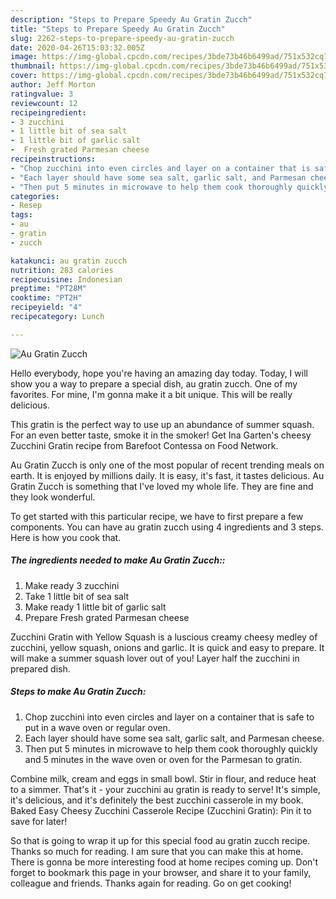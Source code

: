 ```yaml
---
description: "Steps to Prepare Speedy Au Gratin Zucch"
title: "Steps to Prepare Speedy Au Gratin Zucch"
slug: 2262-steps-to-prepare-speedy-au-gratin-zucch
date: 2020-04-26T15:03:32.005Z
image: https://img-global.cpcdn.com/recipes/3bde73b46b6499ad/751x532cq70/au-gratin-zucch-recipe-main-photo.jpg
thumbnail: https://img-global.cpcdn.com/recipes/3bde73b46b6499ad/751x532cq70/au-gratin-zucch-recipe-main-photo.jpg
cover: https://img-global.cpcdn.com/recipes/3bde73b46b6499ad/751x532cq70/au-gratin-zucch-recipe-main-photo.jpg
author: Jeff Morton
ratingvalue: 3
reviewcount: 12
recipeingredient:
- 3 zucchini
- 1 little bit of sea salt
- 1 little bit of garlic salt
-  Fresh grated Parmesan cheese
recipeinstructions:
- "Chop zucchini into even circles and layer on a container that is safe to put in a wave oven or regular oven."
- "Each layer should have some sea salt, garlic salt, and Parmesan cheese."
- "Then put 5 minutes in microwave to help them cook thoroughly quickly and 5 minutes in the wave oven or oven for the Parmesan to gratin."
categories:
- Resep
tags:
- au
- gratin
- zucch

katakunci: au gratin zucch
nutrition: 283 calories
recipecuisine: Indonesian
preptime: "PT28M"
cooktime: "PT2H"
recipeyield: "4"
recipecategory: Lunch

---
```



![Au Gratin Zucch](https://img-global.cpcdn.com/recipes/3bde73b46b6499ad/751x532cq70/au-gratin-zucch-recipe-main-photo.jpg)

Hello everybody, hope you're having an amazing day today. Today, I will show you a way to prepare a special dish, au gratin zucch. One of my favorites. For mine, I'm gonna make it a bit unique. This will be really delicious.

This gratin is the perfect way to use up an abundance of summer squash. For an even better taste, smoke it in the smoker! Get Ina Garten&#39;s cheesy Zucchini Gratin recipe from Barefoot Contessa on Food Network.

Au Gratin Zucch is only one of the most popular of recent trending meals on earth. It is enjoyed by millions daily. It is easy, it's fast, it tastes delicious. Au Gratin Zucch is something that I've loved my whole life. They are fine and they look wonderful.


To get started with this particular recipe, we have to first prepare a few components. You can have au gratin zucch using 4 ingredients and 3 steps. Here is how you cook that.

##### The ingredients needed to make Au Gratin Zucch::

1. Make ready 3 zucchini
1. Take 1 little bit of sea salt
1. Make ready 1 little bit of garlic salt
1. Prepare  Fresh grated Parmesan cheese


Zucchini Gratin with Yellow Squash is a luscious creamy cheesy medley of zucchini, yellow squash, onions and garlic. It is quick and easy to prepare. It will make a summer squash lover out of you! Layer half the zucchini in prepared dish. 

##### Steps to make Au Gratin Zucch:

1. Chop zucchini into even circles and layer on a container that is safe to put in a wave oven or regular oven.
1. Each layer should have some sea salt, garlic salt, and Parmesan cheese.
1. Then put 5 minutes in microwave to help them cook thoroughly quickly and 5 minutes in the wave oven or oven for the Parmesan to gratin.


Combine milk, cream and eggs in small bowl. Stir in flour, and reduce heat to a simmer. That&#39;s it - your zucchini au gratin is ready to serve! It&#39;s simple, it&#39;s delicious, and it&#39;s definitely the best zucchini casserole in my book. Baked Easy Cheesy Zucchini Casserole Recipe (Zucchini Gratin): Pin it to save for later! 

So that is going to wrap it up for this special food au gratin zucch recipe. Thanks so much for reading. I am sure that you can make this at home. There is gonna be more interesting food at home recipes coming up. Don't forget to bookmark this page in your browser, and share it to your family, colleague and friends. Thanks again for reading. Go on get cooking!
